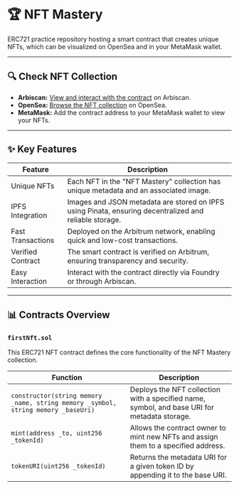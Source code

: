 # 🏆 NFT Mastery

ERC721 practice repository hosting a smart contract that creates unique NFTs, which can be visualized on OpenSea and in your MetaMask wallet.

---

## 🔍 Check NFT Collection

- **Arbiscan:** [View and interact with the contract](https://arbiscan.io/address/0xC04E2a73499070C2eaBEdAa9f13cB6d3b25571D6#writeContract) on Arbiscan.
- **OpenSea:** [Browse the NFT collection](https://opensea.io/collection/nft-mastery) on OpenSea.
- **MetaMask:** Add the contract address to your MetaMask wallet to view your NFTs.

---

## ✨ Key Features

| **Feature**       | **Description**                                                                                        |
| ----------------- | ------------------------------------------------------------------------------------------------------ |
| Unique NFTs       | Each NFT in the "NFT Mastery" collection has unique metadata and an associated image.                  |
| IPFS Integration  | Images and JSON metadata are stored on IPFS using Pinata, ensuring decentralized and reliable storage. |
| Fast Transactions | Deployed on the Arbitrum network, enabling quick and low-cost transactions.                            |
| Verified Contract | The smart contract is verified on Arbitrum, ensuring transparency and security.                        |
| Easy Interaction  | Interact with the contract directly via Foundry or through Arbiscan.                                   |

---

## 📊 Contracts Overview

### `firstNft.sol`

This ERC721 NFT contract defines the core functionality of the NFT Mastery collection.

| **Function**                              | **Description**                                                                           |
|-------------------------------------------|--------------------------------------------------------------------------------------------|
| `constructor(string memory _name, string memory _symbol, string memory _baseUri)` | Deploys the NFT collection with a specified name, symbol, and base URI for metadata storage. |
| `mint(address _to, uint256 _tokenId)`     | Allows the contract owner to mint new NFTs and assign them to a specified address.           |                     |
| `tokenURI(uint256 _tokenId)`              | Returns the metadata URI for a given token ID by appending it to the base URI.                |
